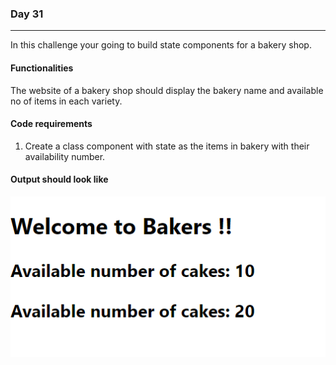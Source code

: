 ### Day 31
---
In this challenge your going to build state components for a bakery shop.

#### Functionalities 
The website of a bakery shop should display the bakery name and available no of items in each variety.

#### Code requirements
1. Create a class component with state as the items in bakery with their availability number.

#### Output should look like
![](image.png)